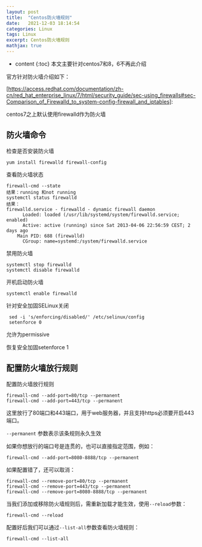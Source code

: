 ```yaml
---
layout: post
title:  "Centos防火墙规则"
date:   2021-12-03 18:14:54
categories: Linux
tags: Linux
excerpt: Centos防火墙规则
mathjax: true
---
```


* content
{:toc}
本文主要针对centos7和8，6不再此介绍

官方针对防火墙介绍如下：

[https://access.redhat.com/documentation/zh-cn/red_hat_enterprise_linux/7/html/security_guide/sec-using_firewalls#sec-Comparison_of_Firewalld_to_system-config-firewall_and_iptables]: 

centos7之上默认使用firewalld作为防火墙

## 防火墙命令

检查是否安装防火墙

```
yum install firewalld firewall-config
```

查看防火墙状态

```
firewall-cmd --state
结果：running 和not running
systemctl status firewalld
结果：
firewalld.service - firewalld - dynamic firewall daemon
	  Loaded: loaded (/usr/lib/systemd/system/firewalld.service; enabled)
	  Active: active (running) since Sat 2013-04-06 22:56:59 CEST; 2 days ago
	Main PID: 688 (firewalld)
	  CGroup: name=systemd:/system/firewalld.service
```

禁用防火墙

```
systemctl stop firewalld
systemctl disable firewalld
```

开机启动防火墙

```
systemctl enable firewalld
```

针对安全加固SELinux关闭

```
 sed -i 's/enforcing/disabled/' /etc/selinux/config
 setenforce 0
```

允许为permissive

恢复安全加固setenforce 1



## 配置防火墙放行规则

配置防火墙放行规则

```
firewall-cmd --add-port=80/tcp --permanent 
firewall-cmd --add-port=443/tcp --permanent
```

这里放行了80端口和443端口，用于web服务器，并且支持https必须要开启443端口。

`--permanent` 参数表示该条规则永久生效

如果你想放行的端口号是连贯的，也可以直接指定范围，例如：

```
firewall-cmd --add-port=8080-8888/tcp --permanent
```

如果配置错了，还可以取消：

```
firewall-cmd --remove-port=80/tcp --permanent
firewall-cmd --remove-port=443/tcp --permanent
firewall-cmd --remove-port=8080-8888/tcp --permanent
```

当我们添加或移除防火墙规则后，需重新加载才能生效，使用`--reload`参数：

```
firewall-cmd --reload
```

配置好后我们可以通过`--list-all`参数查看防火墙规则：

```
firewall-cmd --list-all
```

